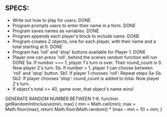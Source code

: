 ## SPECS:
-  Write out how to play for users.  DONE
- Program prompts users to enter their name in a form. DONE
- Program saves names as variables. DONE
- Program appends each player's block to include name. DONE
- Program creates 2 objects, one for each player, with their name and a total starting at 0. DONE
- Program has 'roll' and 'stop' buttons available for Player 1. DONE
- Player one can press 'roll', behind the scenes random function will run DONE
  5a. If number === 1, player 1's turn is over. Their round_count is 0. Now player 2's turn.
  5b. If number > 1, player 1 can choose between 'roll' and 'stop' button.
    5b1. If player 1 chooses 'roll': Repeat steps 5a-5b.
    5b2: If player chooses 'stop': round_count is added to total. Now player 2's turn.
- If object's total >= 40, game over, that object's name wins!







GENERATE RANDOM NUMBER BETWEEN 1-6:
  function getRandomIntInclusive(min, max) {
  min = Math.ceil(min);
  max = Math.floor(max);
  return Math.floor(Math.random() * (max - min + 1)) + min;
}
